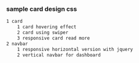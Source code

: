 ### sample card design css
```sh
1 card
    1 card hovering effect
    2 card using swiper
    3 responsive card read more
2 navbar
    1 responsive horizontal version with jquery
    2 vertical navbar for dashboard
```